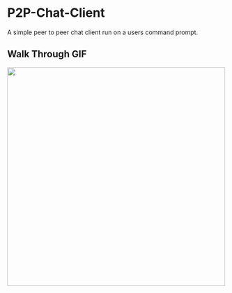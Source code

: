 # P2P-Chat-Client
A simple peer to peer chat client run on a users command prompt. 
## Walk Through GIF
<img src="https://media.giphy.com/media/eBjvfyxGcFTwWJoKv7/giphy.gif" width=500><br>
